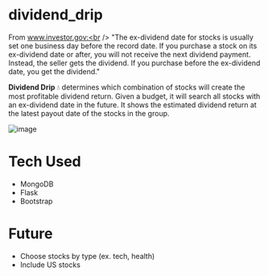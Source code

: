 # dividend_drip
From www.investor.gov:<br />
"The ex-dividend date for stocks is usually set one business day before the record date. If you purchase a stock on its ex-dividend date or after, you will not receive the next dividend payment. Instead, the seller gets the dividend. If you purchase before the ex-dividend date, you get the dividend."


**Dividend Drip** 💧 determines which combination of stocks will create the most profitable dividend return. Given a budget, it will search all stocks with an ex-dividend date in the future. It shows the estimated dividend return at the latest payout date of the stocks in the group.



![image](https://user-images.githubusercontent.com/67112226/147804243-94adad6b-7bf5-43cc-9c87-839e013b8c7b.png)

# Tech Used
* MongoDB 
* Flask
* Bootstrap 

# Future 
* Choose stocks by type (ex. tech, health)
* Include US stocks
